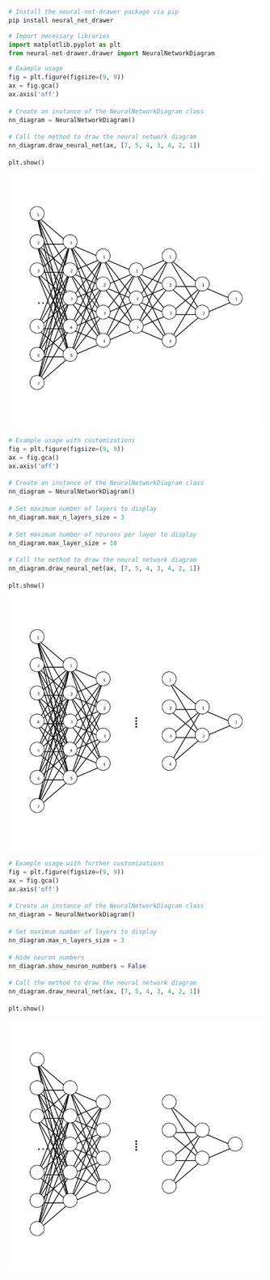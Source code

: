 <div class="cell code" collapsed="false">

``` python
# Install the neural-net-drawer package via pip
pip install neural_net_drawer

```

</div>

<div class="cell code" collapsed="false">

``` python
# Import necessary libraries
import matplotlib.pyplot as plt
from neural-net-drawer.drawer import NeuralNetworkDiagram

```

</div>

<div class="cell code" execution_count="5"
ExecuteTime="{&quot;end_time&quot;:&quot;2024-02-07T08:56:55.425789900Z&quot;,&quot;start_time&quot;:&quot;2024-02-07T08:56:55.153634700Z&quot;}"
collapsed="false">

``` python
# Example usage
fig = plt.figure(figsize=(9, 9))
ax = fig.gca()
ax.axis('off')

# Create an instance of the NeuralNetworkDiagram class
nn_diagram = NeuralNetworkDiagram()

# Call the method to draw the neural network diagram
nn_diagram.draw_neural_net(ax, [7, 5, 4, 3, 4, 2, 1])

plt.show()

```

<div class="output display_data">

![](https://raw.githubusercontent.com/EvgeniBondarev/Neural-Network-Drawer/master/img/1.png)

</div>

</div>

<div class="cell code" execution_count="13"
ExecuteTime="{&quot;end_time&quot;:&quot;2024-02-07T09:03:39.420467900Z&quot;,&quot;start_time&quot;:&quot;2024-02-07T09:03:39.268470Z&quot;}"
collapsed="false">

``` python
# Example usage with customizations
fig = plt.figure(figsize=(9, 9))
ax = fig.gca()
ax.axis('off')

# Create an instance of the NeuralNetworkDiagram class
nn_diagram = NeuralNetworkDiagram()

# Set maximum number of layers to display
nn_diagram.max_n_layers_size = 3

# Set maximum number of neurons per layer to display
nn_diagram.max_layer_size = 10

# Call the method to draw the neural network diagram
nn_diagram.draw_neural_net(ax, [7, 5, 4, 3, 4, 2, 1])

plt.show()
```

<div class="output display_data">

![](https://raw.githubusercontent.com/EvgeniBondarev/Neural-Network-Drawer/master/img/2.png)

</div>

</div>

<div class="cell code" execution_count="12"
ExecuteTime="{&quot;end_time&quot;:&quot;2024-02-07T09:01:57.191557900Z&quot;,&quot;start_time&quot;:&quot;2024-02-07T09:01:56.936069200Z&quot;}"
collapsed="false">

``` python
# Example usage with further customizations
fig = plt.figure(figsize=(9, 9))
ax = fig.gca()
ax.axis('off')

# Create an instance of the NeuralNetworkDiagram class
nn_diagram = NeuralNetworkDiagram()

# Set maximum number of layers to display
nn_diagram.max_n_layers_size = 3

# Hide neuron numbers
nn_diagram.show_neuron_numbers = False

# Call the method to draw the neural network diagram
nn_diagram.draw_neural_net(ax, [7, 5, 4, 3, 4, 2, 1])

plt.show()
```

<div class="output display_data">

![](https://raw.githubusercontent.com/EvgeniBondarev/Neural-Network-Drawer/master/img/3.png)

</div>

</div>
